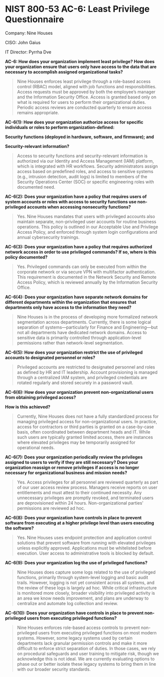 # NIST 800-53 AC-6: Least Privilege Questionnaire

Company: Nine Houses

CISO: John Gaius

IT Director: Pyrrha Dve

**AC-6: How does your organization implement least privilege? How does your organization ensure that users only have access to the data that are necessary to accomplish assigned organizational tasks?**

> Nine Houses enforces least privilege through a role-based access control (RBAC) model, aligned with job functions and responsibilities. Access requests must be approved by both the employee’s manager and the Information Security Office. Access is granted based only on what is required for users to perform their organizational duties. Periodic access reviews are conducted quarterly to ensure access remains appropriate.

**AC-6(1): How does your organization authorize access for specific individuals or roles to perform organization-defined:**

**Security functions (deployed in hardware, software, and firmware); and**

**Security-relevant information?**

> Access to security functions and security-relevant information is authorized via our Identity and Access Management (IAM) platform, which is integrated with HR workflows. Security administrators assign access based on predefined roles, and access to sensitive systems (e.g., intrusion detection, audit logs) is limited to members of the Security Operations Center (SOC) or specific engineering roles with documented need.

**AC-6(2): Does your organization have a policy that requires users of system accounts or roles with access to security functions use non-privileged accounts when accessing nonsecurity functions?**

> Yes. Nine Houses mandates that users with privileged accounts also maintain separate, non-privileged user accounts for routine business operations. This policy is outlined in our Acceptable Use and Privilege Access Policy, and enforced through system login configurations and annual cybersecurity trainings.

**AC-6(3): Does your organization have a policy that requires authorized network access in order to use privileged commands? If so, where is this policy documented?**

> Yes. Privileged commands can only be executed from within the corporate network or via secure VPN with multifactor authentication. This requirement is documented in the Network Security and Remote Access Policy, which is reviewed annually by the Information Security Office.

**AC-6(4): Does your organization have separate network domains for different departments within the organization that ensures that departments only have access to the information they need?**

> Nine Houses is in the process of developing more formalized network segmentation across departments. Currently, there is some logical separation of systems—particularly for Finance and Engineering—but not all departments have dedicated network domains. Access to sensitive data is primarily controlled through application-level permissions rather than network-level segmentation. 

**AC-6(5): How does your organization restrict the use of privileged accounts to designated personnel or roles?**

>Privileged accounts are restricted to designated personnel and roles as defined by HR and IT leadership. Account provisioning is managed through a centralized IAM system, and privileged credentials are rotated regularly and stored securely in a password vault.

**AC-6(6): How does your organization prevent non-organizational users from obtaining privileged access?** 

**How is this achieved?**

> Currently, Nine Houses does not have a fully standardized process for managing privileged access for non-organizational users. In practice, access for contractors or third parties is granted on a case-by-case basis, often coordinated between department heads and IT. While such users are typically granted limited access, there are instances where elevated privileges may be temporarily assigned for operational needs.

**AC-6(7): Does your organization periodically review the privileges assigned to users to verify if they are still necessary? Does your organization reassign or remove privileges if access is no longer necessary for organizational business and mission needs?**

> Yes. Access privileges for all personnel are reviewed quarterly as part of our user access review process. Managers receive reports on user entitlements and must attest to their continued necessity. Any unnecessary privileges are promptly revoked, and terminated users are deprovisioned within 24 hours. Non-organizational parties' permissions are reviewed ad hoc.

**AC-6(8): Does your organization have controls in place to prevent software from executing at a higher privilege level than users executing the software?**

>Yes. Nine Houses uses endpoint protection and application control solutions that prevent software from running with elevated privileges unless explicitly approved. Applications must be whitelisted before execution. User access to administrative tools is blocked by default.

**AC-6(9): Does your organization log the use of privileged functions?**

> Nine Houses does capture some logs related to the use of privileged functions, primarily through system-level logging and basic audit trails. However, logging is not yet consistent across all systems, and the review of these logs is largely ad hoc. While critical infrastructure is monitored more closely, broader visibility into privileged activity is an area we know needs improvement, and plans are underway to centralize and automate log collection and review.

**AC-6(10): Does your organization have controls in place to prevent non-privileged users from executing privileged functions?**

> Nine Houses enforces role-based access controls to prevent non-privileged users from executing privileged functions on most modern systems. However, some legacy systems used by certain departments lack granular permission controls and make it more difficult to enforce strict separation of duties. In those cases, we rely on procedural safeguards and user training to mitigate risk, though we acknowledge this is not ideal. We are currently evaluating options to phase out or better isolate these legacy systems to bring them in line with our broader security standards.
